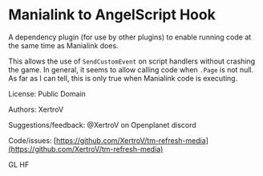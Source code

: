 # Manialink to AngelScript Hook

A dependency plugin (for use by other plugins) to enable running code at the same time as Manialink does.

This allows the use of `SendCustomEvent` on script handlers without crashing the game.
In general, it seems to allow calling code when `.Page` is not null.
As far as I can tell, this is only true when Manialink code is executing.

License: Public Domain

Authors: XertroV

Suggestions/feedback: @XertroV on Openplanet discord

Code/issues: [https://github.com/XertroV/tm-refresh-media](https://github.com/XertroV/tm-refresh-media)

GL HF
